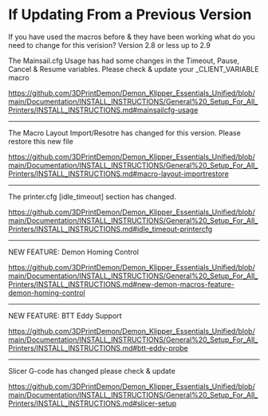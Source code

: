 # If Updating From a Previous Version

If you have used the macros before & they have been working what do you need to change for this verision?
Version 2.8 or less up to 2.9

The Mainsail.cfg Usage has had some changes in the Timeout, Pause, Cancel & Resume variables. Please check & update your _CLIENT_VARIABLE macro

https://github.com/3DPrintDemon/Demon_Klipper_Essentials_Unified/blob/main/Documentation/INSTALL_INSTRUCTIONS/General%20_Setup_For_All_Printers/INSTALL_INSTRUCTIONS.md#mainsailcfg-usage

************************

The Macro Layout Import/Resotre has changed for this version. Please restore this new file

https://github.com/3DPrintDemon/Demon_Klipper_Essentials_Unified/blob/main/Documentation/INSTALL_INSTRUCTIONS/General%20_Setup_For_All_Printers/INSTALL_INSTRUCTIONS.md#macro-layout-importrestore

************************

The printer.cfg [idle_timeout] section has changed.

https://github.com/3DPrintDemon/Demon_Klipper_Essentials_Unified/blob/main/Documentation/INSTALL_INSTRUCTIONS/General%20_Setup_For_All_Printers/INSTALL_INSTRUCTIONS.md#idle_timeout-printercfg

************************

NEW FEATURE: Demon Homing Control

https://github.com/3DPrintDemon/Demon_Klipper_Essentials_Unified/blob/main/Documentation/INSTALL_INSTRUCTIONS/General%20_Setup_For_All_Printers/INSTALL_INSTRUCTIONS.md#new-demon-macros-feature-demon-homing-control

************************

NEW FEATURE: BTT Eddy Support

https://github.com/3DPrintDemon/Demon_Klipper_Essentials_Unified/blob/main/Documentation/INSTALL_INSTRUCTIONS/General%20_Setup_For_All_Printers/INSTALL_INSTRUCTIONS.md#btt-eddy-probe

************************

Slicer G-code has changed please check & update

https://github.com/3DPrintDemon/Demon_Klipper_Essentials_Unified/blob/main/Documentation/INSTALL_INSTRUCTIONS/General%20_Setup_For_All_Printers/INSTALL_INSTRUCTIONS.md#slicer-setup

